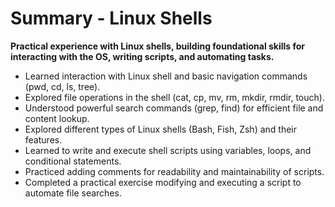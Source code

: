 # Summary - Linux Shells

**Practical experience with Linux shells, building foundational skills for interacting with the OS, writing scripts, and automating tasks.**

- Learned interaction with Linux shell and basic navigation commands (pwd, cd, ls, tree).
- Explored file operations in the shell (cat, cp, mv, rm, mkdir, rmdir, touch).
- Understood powerful search commands (grep, find) for efficient file and content lookup.
- Explored different types of Linux shells (Bash, Fish, Zsh) and their features.
- Learned to write and execute shell scripts using variables, loops, and conditional statements.
- Practiced adding comments for readability and maintainability of scripts.
- Completed a practical exercise modifying and executing a script to automate file searches.
